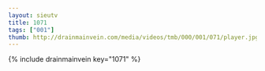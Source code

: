 ```yaml
--- 
layout: sieutv
title: 1071
tags: ["001"]
thumb: http://drainmainvein.com/media/videos/tmb/000/001/071/player.jpg
---
```

{% include drainmainvein key="1071" %} 
